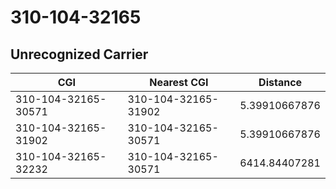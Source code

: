 # 310-104-32165
## Unrecognized Carrier


| CGI | Nearest CGI | Distance |
|-----|-------------|----------|
| 310-104-32165-30571 | 310-104-32165-31902 | 5.39910667876 |
| 310-104-32165-31902 | 310-104-32165-30571 | 5.39910667876 |
| 310-104-32165-32232 | 310-104-32165-30571 | 6414.84407281 |
